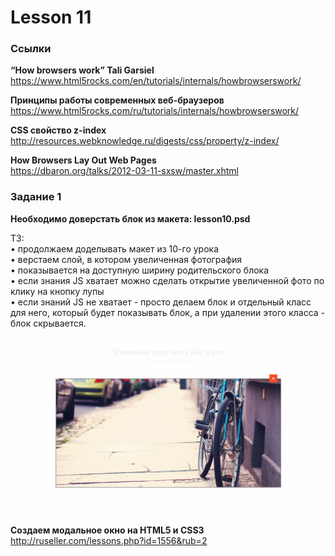 # Lesson 11

### Ссылки  

**“How browsers work” Tali Garsiel**  
<https://www.html5rocks.com/en/tutorials/internals/howbrowserswork/>

**Принципы работы современных веб-браузеров**  
<https://www.html5rocks.com/ru/tutorials/internals/howbrowserswork/>

**CSS свойство z-index**  
<http://resources.webknowledge.ru/digests/css/property/z-index/>

**How Browsers Lay Out Web Pages**  
<https://dbaron.org/talks/2012-03-11-sxsw/master.xhtml>


### Задание 1  

**Необходимо доверстать блок из макета: lesson10.psd**  

ТЗ:  
•	продолжаем доделывать макет из 10-го урока  
•	верстаем слой, в котором увеличенная фотография  
•	показывается на доступную ширину родительского блока  
•	если знания JS хватает можно сделать открытие увеличенной фото по клику на кнопку лупы  
•	если знаний JS не хватает - просто делаем блок и отдельный класс для него, который будет показывать блок, а при удалении этого класса - блок скрывается.  

![preview.png](preview.png)

**Создаем модальное окно на HTML5 и CSS3**  
<http://ruseller.com/lessons.php?id=1556&rub=2>
